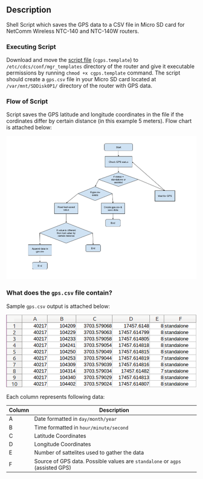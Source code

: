 ## Description
Shell Script which saves the GPS data to a CSV file in Micro SD card for NetComm Wireless NTC-140 and NTC-140W routers.

### Executing Script
Download and move the [script file](https://raw.githubusercontent.com/dsdilpreet/netcomm-gps/master/cgps.template) (`cgps.template`) to `/etc/cdcs/conf/mgr_templates` directory of the router and give it executable permissions by running `chmod +x cgps.template` command. The script should create a `gps.csv` file in your Micro SD card located at `/var/mnt/SDDisk0P1/` directory of the router with GPS data.

### Flow of Script
Script saves the GPS latitude and longitude coordinates in the file if the cordinates differ by certain distance (in this example 5 meters). Flow chart is attached below:

![Image of flow chart](https://raw.githubusercontent.com/dsdilpreet/netcomm-gps/master/Docs/flow_chart.png)

### What does the `gps.csv` file contain?
Sample `gps.csv` output is attached below:

![Image of sample output](https://raw.githubusercontent.com/dsdilpreet/netcomm-gps/gh-pages/Docs/sample_ouput.png)

Each column represents following data:

Column | Description
------------ | -------------
A | Date formatted in `day/month/year`
B | Time formatted in `hour/minute/second`
C | Latitude Coordinates
D | Longitude Coordinates
E | Number of sattelites used to gather the data
F | Source of GPS data. Possible values are `standalone` or `agps` (assisted GPS)
